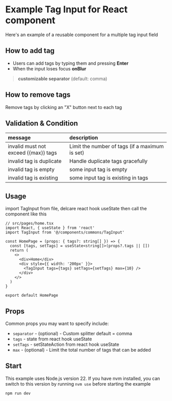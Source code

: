 # Example Tag Input for React component

Here's an example of a reusable component for a multiple tag input field

## How to add tag

- Users can add tags by typing them and pressing **Enter**
- When the input loses focus **onBlur**

> **customizable separator** (default: comma)

## How to remove tags

Remove tags by clicking an "X" button next to each tag

## Validation & Condition

| message                              | description                                    |
| :----------------------------------- | :--------------------------------------------- |
| invalid must not exceed {{max}} tags | Limit the number of tags (if a maximum is set) |
| invalid tag is duplicate             | Handle duplicate tags gracefully               |
| invalid tag is empty                 | some input tag is empty                        |
| invalid tag is existing              | some input tag is existing in tags             |

## Usage

import TagInput from file, delcare react hook useState then call the component like this

```tsx
// src/pages/home.tsx
import React, { useState } from 'react'
import TagInput from '@/components/commons/TagInput'

const HomePage = (props: { tags?: string[] }) => {
  const [tags, setTags] = useState<string[]>(props?.tags || [])
  return (
    <>
      <div>Home</div>
      <div style={{ width: '200px' }}>
        <TagInput tags={tags} setTags={setTags} max={10} />
      </div>
    </>
  )
}

export default HomePage
```

## Props

Common props you may want to specify include:

- `separator` - (optional) - Custom splitter default = comma
- `tags` - state from react hook useState
- `setTags` - setStateAction from react hook useState
- `max` - (optional) - Limit the total number of tags that can be added

## Start

This example uses Node.js version 22. If you have nvm installed, you can switch to this version by running `nvm use` before starting the example

```bash
npm run dev
```
